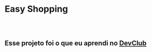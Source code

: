 <h1>Easy Shopping</h1>
<br>
<br>
<h2>Esse projeto foi o que eu aprendi no <a href="https://rodolfomori.com.br/devclub">DevClub</a></h2>
